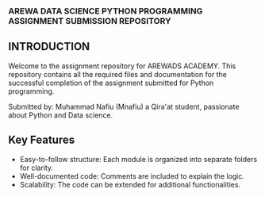 ### AREWA DATA SCIENCE PYTHON PROGRAMMING ASSIGNMENT SUBMISSION REPOSITORY


## INTRODUCTION
Welcome to the assignment repository for AREWADS ACADEMY. This repository contains all the required files and documentation for the successful completion of the assignment submitted for Python programming.

Submitted by: Muhammad Nafiu (Mnafiu) a Qira'at student, passionate about Python and Data science.






## Key Features

- Easy-to-follow structure: Each module is organized into separate folders for clarity.
- Well-documented code: Comments are included to explain the logic.
- Scalability: The code can be extended for additional functionalities.
